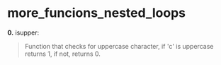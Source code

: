 # more_funcions_nested_loops
**0.** isupper:
> Function that checks for uppercase character, if 'c' is uppercase returns 1, if not, returns 0.
